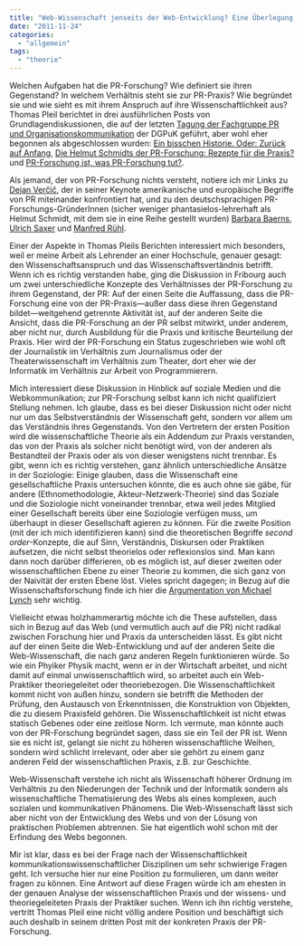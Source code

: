 ```yaml
---
title: "Web-Wissenschaft jenseits der Web-Entwicklung? Eine Überlegung im Anschluss an Thomas Pleil"
date: "2011-11-24"
categories: 
  - "allgemein"
tags: 
  - "theorie"
---
```


Welchen Aufgaben hat die PR-Forschung? Wie definiert sie ihren Gegenstand? In welchem Verhältnis steht sie zur PR-Praxis? Wie begründet sie und wie sieht es mit ihrem Anspruch auf ihre Wissenschaftlichkeit aus? Thomas Pleil berichtet in drei ausführlichen Posts von Grundlagendiskussionen, die auf der letzten [Tagung der Fachgruppe PR und Organisationskommunikation](http://www.unifr.ch/mukw/dgpukok2011/index.php?page=programm) der DGPuK geführt, aber wohl eher begonnen als abgeschlossen wurden: [Ein bisschen Historie. Oder: Zurück auf Anfang](http://thomaspleil.wordpress.com/2011/11/17/pr-forschung-teil-1-ein-bisschen-historie-oder-zuruck-auf-anfang/#entry), [Die Helmut Schmidts der PR-Forschung: Rezepte für die Praxis?](http://thomaspleil.wordpress.com/2011/11/18/pr-forschung-rezepte-fur-die-praxis/#entry) und [PR-Forschung ist, was PR-Forschung tut?](http://thomaspleil.wordpress.com/2011/11/21/pr-forschung-teil-3-pr-forschung-ist-was-pr-forschung-tut/).

Als jemand, der von PR-Forschung nichts versteht, notiere ich mir Links zu [Dejan Verčič](http://en.wikipedia.org/wiki/Dejan_Ver%C4%8Di%C4%8D "Dejan Verčič - Wikipedia, the free encyclopedia"), der in seiner Keynote amerikanische und europäische Begriffe von PR miteinander konfrontiert hat, und zu den deutschsprachigen PR-Forschungs-GründerInnen (sicher weniger phantasielos-lehrerhaft als Helmut Schmidt, mit dem sie in eine Reihe gestellt wurden) [Barbara Baerns](http://de.wikipedia.org/wiki/Barbara_Baerns "Barbara Baerns – Wikipedia"), [Ulrich Saxer](http://de.wikipedia.org/wiki/Ulrich_Saxer "Ulrich Saxer – Wikipedia") und [Manfred Rühl](http://luhmann.uni-trier.de/index.php?title=Manfred_R%C3%BChl "Manfred Rühl – MedienWiki").

Einer der Aspekte in Thomas Pleils Berichten interessiert mich besonders, weil er meine Arbeit als Lehrender an einer Hochschule, genauer gesagt: den Wissenschaftsanspruch und das Wissenschaftsvertändnis betrifft. Wenn ich es richtig verstanden habe, ging die Diskussion in Fribourg auch um zwei unterschiedliche Konzepte des Verhältnisses der PR-Forschung zu ihrem Gegenstand, der PR: Auf der einen Seite die Auffassung, dass die PR-Forschung eine von der PR-Praxis—außer dass diese ihren Gegenstand bildet—weitgehend getrennte Aktivität ist, auf der anderen Seite die Ansicht, dass die PR-Forschung an der PR selbst mitwirkt, under anderem, aber nicht nur, durch Ausbildung für die Praxis und kritische Beurteilung der Praxis. Hier wird der PR-Forschung ein Status zugeschrieben wie wohl oft der Journalistik im Verhältnis zum Journalismus oder der Theaterwissenschaft im Verhältnis zum Theater, dort eher wie der Informatik im Verhältnis zur Arbeit von Programmierern.

Mich interessiert diese Diskussion in Hinblick auf soziale Medien und die Webkommunikation; zur PR-Forschung selbst kann ich nicht qualifiziert Stellung nehmen. Ich glaube, dass es bei dieser Diskussion nicht oder nicht nur um das Selbstverständnis der Wissenschaft geht, sondern vor allem um das Verständnis ihres Gegenstands. Von den Vertretern der ersten Position wird die wissenschaftliche Theorie als ein Addendum zur Praxis verstanden, das von der Praxis als solcher nicht benötigt wird, von der anderen als Bestandteil der Praxis oder als von dieser wenigstens nicht trennbar. Es gibt, wenn ich es richtig verstehen, ganz ähnlich unterschiedliche Ansätze in der Soziologie: Einige glauben, dass die Wissenschaft eine gesellschaftliche Praxis untersuchen könnte, die es auch ohne sie gäbe, für andere (Ethnomethodologie, Akteur-Netzwerk-Theorie) sind das Soziale und die Soziologie nicht voneinander trennbar, etwa weil jedes Mitglied einer Gesellschaft bereits über eine Soziologie verfügen muss, um überhaupt in dieser Gesellschaft agieren zu können. Für die zweite Position (mit der ich mich identifizieren kann) sind die theoretischen Begriffe _second order_\-Konzepte, die auf Sinn, Verständnis, Diskursen oder Praktiken aufsetzen, die nicht selbst theorielos oder reflexionslos sind. Man kann dann noch darüber differieren, ob es möglich ist, auf dieser zweiten oder wissenschaftlichen Ebene zu einer Theorie zu kommen, die sich ganz von der Naivität der ersten Ebene löst. Vieles spricht dagegen; in Bezug auf die Wissenschaftsforschung finde ich hier die [Argumentation von Michael Lynch](http://books.google.com/books/about/Scientific_practice_and_ordinary_action.html?id=7JkeMoNSL3cC "Scientific practice and ordinary ... - Michael Lynch - Google Books") sehr wichtig.

Vielleicht etwas holzhammerartig möchte ich die These aufstellen, dass sich in Bezug auf das Web (und vermutlich auch auf die PR) nicht radikal zwischen Forschung hier und Praxis da unterscheiden lässt. Es gibt nicht auf der einen Seite die Web-Entwicklung und auf der anderen Seite die Web-Wissenschaft, die nach ganz anderen Regeln funktionieren würde. So wie ein Phyiker Physik macht, wenn er in der Wirtschaft arbeitet, und nicht damit auf einmal unwissenschaftlich wird, so arbeitet auch ein Web-Praktiker theoriegeleitet oder theoriebezogen. Die Wissenschaftlichkeit kommt nicht von außen hinzu, sondern sie betrifft die Methoden der Prüfung, den Austausch von Erkenntnissen, die Konstruktion von Objekten, die zu diesem Praxisfeld gehören. Die Wissenschaftlichkeit ist nicht etwas statisch Gebenes oder eine zeitlose Norm. Ich vermute, man könnte auch von der PR-Forschung begründet sagen, dass sie ein Teil der PR ist. Wenn sie es nicht ist, gelangt sie nicht zu höheren wissenschaftliche Weihen, sondern wird schlicht irrelevant, oder aber sie gehört zu einem ganz anderen Feld der wissenschaftlichen Praxis, z.B. zur Geschichte.

Web-Wissenschaft verstehe ich nicht als Wissenschaft höherer Ordnung im Verhältnis zu den Niederungen der Technik und der Informatik sondern als wissenschaftliche Thematisierung des Webs als eines komplexen, auch sozialen und kommunikativen Phänomens. Die Web-Wissenschaft lässt sich aber nicht von der Entwicklung des Webs und von der Lösung von praktischen Problemen abtrennen. Sie hat eigentlich wohl schon mit der Erfindung des Webs begonnen.

Mir ist klar, dass es bei der Frage nach der Wissenschaftlichkeit kommunikationswissenschaftlicher Disziplinen um sehr schwierige Fragen geht. Ich versuche hier nur eine Position zu formulieren, um dann weiter fragen zu können. Eine Antwort auf diese Fragen würde ich am ehesten in der genauen Analyse der wissenschaftlichen Praxis und der wissens- und theoriegeleiteten Praxis der Praktiker suchen. Wenn ich ihn richtig verstehe, vertritt Thomas Pleil eine nicht völlig andere Position und beschäftigt sich auch deshalb in seinem dritten Post mit der konkreten Praxis der PR-Forschung.
